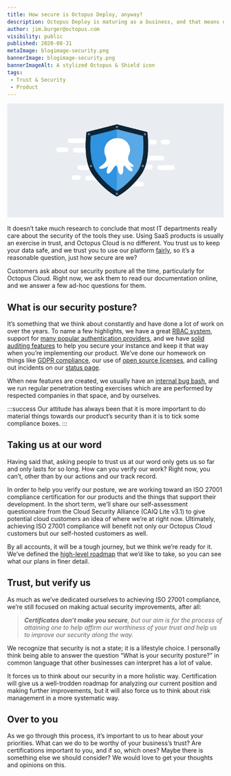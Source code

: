 ```yaml
---
title: How secure is Octopus Deploy, anyway?
description: Octopus Deploy is maturing as a business, and that means our security posture is maturing too.
author: jim.burger@octopus.com
visibility: public
published: 2020-08-31
metaImage: blogimage-security.png
bannerImage: blogimage-security.png
bannerImageAlt: A stylized Octopus & Shield icon
tags:
 - Trust & Security
 - Product
---
```


![A stylized Octopus & Shield icon](blogimage-security.png)

It doesn’t take much research to conclude that most IT departments really care about the security of the tools they use. Using SaaS products is usually an exercise in trust, and Octopus Cloud is no different. You trust us to keep your data safe, and we trust you to use our platform [fairly](https://octopus.com/legal/acceptable-usage), so it’s a reasonable question, just how secure are we?

Customers ask about our security posture all the time, particularly for Octopus Cloud. Right now, we ask them to read our documentation online, and we answer a few ad-hoc questions for them.

## What is our security posture?

It’s something that we think about constantly and have done a lot of work on over the years. To name a few highlights, we have a great [RBAC system](https://octopus.com/docs/security/users-and-teams), support for [many popular authentication providers](https://octopus.com/docs/security/authentication), and we have [solid auditing features](https://octopus.com/docs/security/users-and-teams/auditing) to help you secure your instance and keep it that way when you’re implementing our product. We’ve done our homework on things like [GDPR compliance](https://octopus.com/legal/gdpr), our use of [open source licenses](https://octopus.com/docs/credits), and calling out incidents on our [status page](https://status.octopus.com/).

When new features are created, we usually have an [internal bug bash](https://octopus.com/blog/how-we-work-some-lessons#deadlines-bug-bashes-swarms-and-kanban), and we run regular penetration testing exercises which are are performed by respected companies in that space, and by ourselves.

:::success
Our attitude has always been that it is more important to do material things towards our product’s security than it is to tick some compliance boxes.
:::

## Taking us at our word

Having said that, asking people to trust us at our word only gets us so far and only lasts for so long. How can you verify our work? Right now, you can’t, other than by our actions and our track record.

In order to help you verify our posture, we are working toward an ISO 27001 compliance certification for our products and the things that support their development. In the short term, we’ll share our self-assessment questionnaire from the Cloud Security Alliance (CAIQ Lite v3.1) to give potential cloud customers an idea of where we’re at right now. Ultimately, achieving ISO 27001 compliance will benefit not only our Octopus Cloud customers but our self-hosted customers as well.

By all accounts, it will be a tough journey, but we think we’re ready for it. We’ve defined the [high-level roadmap](https://github.com/OctopusDeploy/Issues/issues/6523) that we’d like to take, so you can see what our plans in finer detail.

## Trust, but verify us

As much as we’ve dedicated ourselves to achieving ISO 27001 compliance, we’re still focused on making actual security improvements, after all:

> _**Certificates don’t make you secure**, but our aim is for the process of attaining one to help affirm our worthiness of your trust and help us to improve our security along the way._

We recognize that security is not a state; it is a lifestyle choice. I personally think being able to answer the question “What is your security posture?” in common language that other businesses can interpret has a lot of value. 

It forces us to think about our security in a more holistic way. Certification will give us a well-trodden roadmap for analyzing our current position and making further improvements, but it will also force us to think about risk management in a more systematic way.

## Over to you

As we go through this process, it’s important to us to hear about your priorities. What can we do to be worthy of your business’s trust? Are certifications important to you, and if so, which ones? Maybe there is something else we should consider? We would love to get your thoughts and opinions on this.
